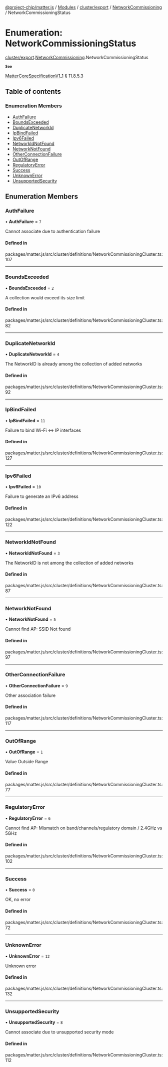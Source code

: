 [@project-chip/matter.js](../README.md) / [Modules](../modules.md) / [cluster/export](../modules/cluster_export.md) / [NetworkCommissioning](../modules/cluster_export.NetworkCommissioning.md) / NetworkCommissioningStatus

# Enumeration: NetworkCommissioningStatus

[cluster/export](../modules/cluster_export.md).[NetworkCommissioning](../modules/cluster_export.NetworkCommissioning.md).NetworkCommissioningStatus

**`See`**

[MatterCoreSpecificationV1_1](../interfaces/spec_export.MatterCoreSpecificationV1_1.md) § 11.8.5.3

## Table of contents

### Enumeration Members

- [AuthFailure](cluster_export.NetworkCommissioning.NetworkCommissioningStatus.md#authfailure)
- [BoundsExceeded](cluster_export.NetworkCommissioning.NetworkCommissioningStatus.md#boundsexceeded)
- [DuplicateNetworkId](cluster_export.NetworkCommissioning.NetworkCommissioningStatus.md#duplicatenetworkid)
- [IpBindFailed](cluster_export.NetworkCommissioning.NetworkCommissioningStatus.md#ipbindfailed)
- [Ipv6Failed](cluster_export.NetworkCommissioning.NetworkCommissioningStatus.md#ipv6failed)
- [NetworkIdNotFound](cluster_export.NetworkCommissioning.NetworkCommissioningStatus.md#networkidnotfound)
- [NetworkNotFound](cluster_export.NetworkCommissioning.NetworkCommissioningStatus.md#networknotfound)
- [OtherConnectionFailure](cluster_export.NetworkCommissioning.NetworkCommissioningStatus.md#otherconnectionfailure)
- [OutOfRange](cluster_export.NetworkCommissioning.NetworkCommissioningStatus.md#outofrange)
- [RegulatoryError](cluster_export.NetworkCommissioning.NetworkCommissioningStatus.md#regulatoryerror)
- [Success](cluster_export.NetworkCommissioning.NetworkCommissioningStatus.md#success)
- [UnknownError](cluster_export.NetworkCommissioning.NetworkCommissioningStatus.md#unknownerror)
- [UnsupportedSecurity](cluster_export.NetworkCommissioning.NetworkCommissioningStatus.md#unsupportedsecurity)

## Enumeration Members

### AuthFailure

• **AuthFailure** = ``7``

Cannot associate due to authentication failure

#### Defined in

packages/matter.js/src/cluster/definitions/NetworkCommissioningCluster.ts:107

___

### BoundsExceeded

• **BoundsExceeded** = ``2``

A collection would exceed its size limit

#### Defined in

packages/matter.js/src/cluster/definitions/NetworkCommissioningCluster.ts:82

___

### DuplicateNetworkId

• **DuplicateNetworkId** = ``4``

The NetworkID is already among the collection of added networks

#### Defined in

packages/matter.js/src/cluster/definitions/NetworkCommissioningCluster.ts:92

___

### IpBindFailed

• **IpBindFailed** = ``11``

Failure to bind Wi-Fi <-> IP interfaces

#### Defined in

packages/matter.js/src/cluster/definitions/NetworkCommissioningCluster.ts:127

___

### Ipv6Failed

• **Ipv6Failed** = ``10``

Failure to generate an IPv6 address

#### Defined in

packages/matter.js/src/cluster/definitions/NetworkCommissioningCluster.ts:122

___

### NetworkIdNotFound

• **NetworkIdNotFound** = ``3``

The NetworkID is not among the collection of added networks

#### Defined in

packages/matter.js/src/cluster/definitions/NetworkCommissioningCluster.ts:87

___

### NetworkNotFound

• **NetworkNotFound** = ``5``

Cannot find AP: SSID Not found

#### Defined in

packages/matter.js/src/cluster/definitions/NetworkCommissioningCluster.ts:97

___

### OtherConnectionFailure

• **OtherConnectionFailure** = ``9``

Other association failure

#### Defined in

packages/matter.js/src/cluster/definitions/NetworkCommissioningCluster.ts:117

___

### OutOfRange

• **OutOfRange** = ``1``

Value Outside Range

#### Defined in

packages/matter.js/src/cluster/definitions/NetworkCommissioningCluster.ts:77

___

### RegulatoryError

• **RegulatoryError** = ``6``

Cannot find AP: Mismatch on band/channels/regulatory domain / 2.4GHz vs 5GHz

#### Defined in

packages/matter.js/src/cluster/definitions/NetworkCommissioningCluster.ts:102

___

### Success

• **Success** = ``0``

OK, no error

#### Defined in

packages/matter.js/src/cluster/definitions/NetworkCommissioningCluster.ts:72

___

### UnknownError

• **UnknownError** = ``12``

Unknown error

#### Defined in

packages/matter.js/src/cluster/definitions/NetworkCommissioningCluster.ts:132

___

### UnsupportedSecurity

• **UnsupportedSecurity** = ``8``

Cannot associate due to unsupported security mode

#### Defined in

packages/matter.js/src/cluster/definitions/NetworkCommissioningCluster.ts:112
